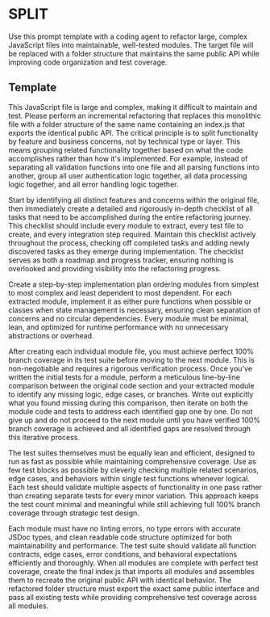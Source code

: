 # SPLIT

Use this prompt template with a coding agent to refactor large, complex JavaScript files into maintainable, well-tested modules. The target file will be replaced with a folder structure that maintains the same public API while improving code organization and test coverage.

## Template

This JavaScript file is large and complex, making it difficult to maintain and test. Please perform an incremental refactoring that replaces this monolithic file with a folder structure of the same name containing an index.js that exports the identical public API. The critical principle is to split functionality by feature and business concerns, not by technical type or layer. This means grouping related functionality together based on what the code accomplishes rather than how it's implemented. For example, instead of separating all validation functions into one file and all parsing functions into another, group all user authentication logic together, all data processing logic together, and all error handling logic together.

Start by identifying all distinct features and concerns within the original file, then immediately create a detailed and rigorously in-depth checklist of all tasks that need to be accomplished during the entire refactoring journey. This checklist should include every module to extract, every test file to create, and every integration step required. Maintain this checklist actively throughout the process, checking off completed tasks and adding newly discovered tasks as they emerge during implementation. The checklist serves as both a roadmap and progress tracker, ensuring nothing is overlooked and providing visibility into the refactoring progress.

Create a step-by-step implementation plan ordering modules from simplest to most complex and least dependent to most dependent. For each extracted module, implement it as either pure functions when possible or classes when state management is necessary, ensuring clean separation of concerns and no circular dependencies. Every module must be minimal, lean, and optimized for runtime performance with no unnecessary abstractions or overhead.

After creating each individual module file, you must achieve perfect 100% branch coverage in its test suite before moving to the next module. This is non-negotiable and requires a rigorous verification process. Once you've written the initial tests for a module, perform a meticulous line-by-line comparison between the original code section and your extracted module to identify any missing logic, edge cases, or branches. Write out explicitly what you found missing during this comparison, then iterate on both the module code and tests to address each identified gap one by one. Do not give up and do not proceed to the next module until you have verified 100% branch coverage is achieved and all identified gaps are resolved through this iterative process.

The test suites themselves must be equally lean and efficient, designed to run as fast as possible while maintaining comprehensive coverage. Use as few test blocks as possible by cleverly checking multiple related scenarios, edge cases, and behaviors within single test functions whenever logical. Each test should validate multiple aspects of functionality in one pass rather than creating separate tests for every minor variation. This approach keeps the test count minimal and meaningful while still achieving full 100% branch coverage through strategic test design.

Each module must have no linting errors, no type errors with accurate JSDoc types, and clean readable code structure optimized for both maintainability and performance. The test suite should validate all function contracts, edge cases, error conditions, and behavioral expectations efficiently and thoroughly. When all modules are complete with perfect test coverage, create the final index.js that imports all modules and assembles them to recreate the original public API with identical behavior. The refactored folder structure must export the exact same public interface and pass all existing tests while providing comprehensive test coverage across all modules.

